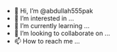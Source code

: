 - 👋 Hi, I’m @abdullah555pak
- 👀 I’m interested in ...
- 🌱 I’m currently learning ...
- 💞️ I’m looking to collaborate on ...
- 📫 How to reach me ...

<!---
abdullah555pak/abdullah555pak is a ✨ special ✨ repository because its `README.md` (this file) appears on your GitHub profile.
You can click the Preview link to take a look at your changes.
--->
